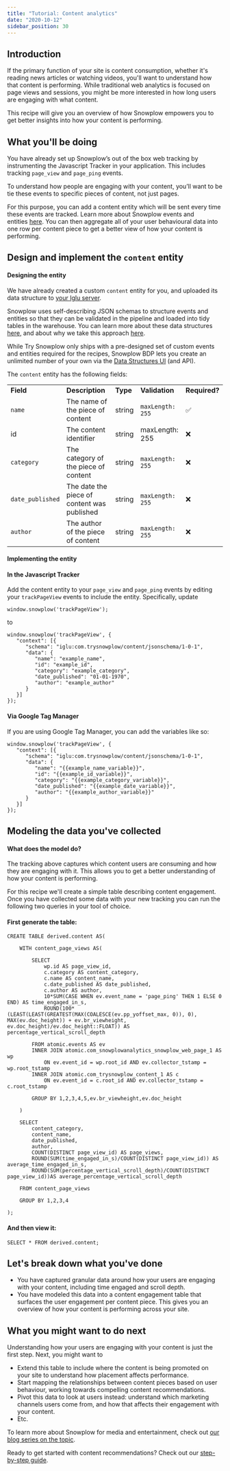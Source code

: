 ```yaml
---
title: "Tutorial: Content analytics"
date: "2020-10-12"
sidebar_position: 30
---
```


## Introduction

If the primary function of your site is content consumption, whether it's reading news articles or watching videos, you'll want to understand how that content is performing. While traditional web analytics is focused on page views and sessions, you might be more interested in how long users are engaging with what content.

This recipe will give you an overview of how Snowplow empowers you to get better insights into how your content is performing.

## What you'll be doing

You have already set up Snowplow’s out of the box web tracking by instrumenting the Javascript Tracker in your application. This includes tracking `page_view` and `page_ping` events.

To understand how people are engaging with your content, you’ll want to be tie these events to specific pieces of content, not just pages.

For this purpose, you can add a content entity which will be sent every time these events are tracked. Learn more about Snowplow events and entities [here](/docs/understanding-tracking-design/understanding-events-entities/index.md). You can then aggregate all of your user behavioural data into one row per content piece to get a better view of how your content is performing.

## Design and implement the `content` entity

#### Designing the entity

We have already created a custom `content` entity for you, and uploaded its data structure to [your Iglu server](/docs/pipeline-components-and-applications/iglu/iglu-resolver/index.md).

Snowplow uses self-describing JSON schemas to structure events and entities so that they can be validated in the pipeline and loaded into tidy tables in the warehouse. You can learn more about these data structures [here](/docs/understanding-tracking-design/understanding-schemas-and-validation/index.md), and about why we take this approach [here](https://snowplowanalytics.com/blog/2020/01/24/re-thinking-the-structure-of-event-data/).

While Try Snowplow only ships with a pre-designed set of custom events and entities required for the recipes, Snowplow BDP lets you create an unlimited number of your own via the [Data Structures UI](/docs/understanding-tracking-design/managing-data-structures/index.md) (and API).

The `content` entity has the following fields:

<table><tbody><tr><td><strong>Field</strong></td><td><strong>Description</strong></td><td><strong>Type</strong></td><td><strong>Validation</strong></td><td><strong>Required?</strong></td></tr><tr><td><code>name</code></td><td>The name of the piece of content</td><td>string</td><td><code>maxLength: 255</code></td><td>✅&nbsp;</td></tr><tr><td>id</td><td>The content identifier</td><td>string</td><td>maxLength: 255</td><td>❌</td></tr><tr><td><code>category</code></td><td>The category of the piece of content</td><td>string</td><td><code>maxLength: 255</code></td><td>❌</td></tr><tr><td><code>date_published</code></td><td>The date the piece of content was published</td><td>string</td><td><code>maxLength: 255</code></td><td>❌</td></tr><tr><td><code>author</code></td><td>The author of the piece of content</td><td>string</td><td><code>maxLength: 255</code></td><td>❌</td></tr></tbody></table>

#### Implementing the entity

#### In the Javascript Tracker

Add the content entity to your `page_view` and `page_ping` events by editing your `trackPageView` events to include the entity. Specifically, update

```
window.snowplow('trackPageView');
```

to

```
window.snowplow('trackPageView', {
   "context": [{
      "schema": "iglu:com.trysnowplow/content/jsonschema/1-0-1",
      "data": {
         "name": "example_name",
         "id": "example_id",
         "category": "example_category",  
         "date_published": "01-01-1970",
         "author": "example_author"
      }
   }]
});
```

#### Via Google Tag Manager

If you are using Google Tag Manager, you can add the variables like so:

```
window.snowplow('trackPageView', {
   "context": [{
      "schema": "iglu:com.trysnowplow/content/jsonschema/1-0-1",
      "data": {
         "name": "{{example_name_variable}}",
         "id": "{{example_id_variable}}",
         "category": "{{example_category_variable}}",
         "date_published": "{{example_date_variable}}",
         "author": "{{example_author_variable}}"
      }
   }]
});
```

## Modeling the data you've collected

#### What does the model do?

The tracking above captures which content users are consuming and how they are engaging with it. This allows you to get a better understanding of how your content is performing.

For this recipe we'll create a simple table describing content engagement. Once you have collected some data with your new tracking you can run the following two queries in your tool of choice.

#### First generate the table:

```
CREATE TABLE derived.content AS(

    WITH content_page_views AS(

        SELECT
            wp.id AS page_view_id,
            c.category AS content_category, 
            c.name AS content_name, 
            c.date_published AS date_published,
            c.author AS author,
            10*SUM(CASE WHEN ev.event_name = 'page_ping' THEN 1 ELSE 0 END) AS time_engaged_in_s, 
            ROUND(100*(LEAST(LEAST(GREATEST(MAX(COALESCE(ev.pp_yoffset_max, 0)), 0), MAX(ev.doc_height)) + ev.br_viewheight, ev.doc_height)/ev.doc_height::FLOAT)) AS percentage_vertical_scroll_depth

        FROM atomic.events AS ev
        INNER JOIN atomic.com_snowplowanalytics_snowplow_web_page_1 AS wp
            ON ev.event_id = wp.root_id AND ev.collector_tstamp = wp.root_tstamp
        INNER JOIN atomic.com_trysnowplow_content_1 AS c
            ON ev.event_id = c.root_id AND ev.collector_tstamp = c.root_tstamp
        
        GROUP BY 1,2,3,4,5,ev.br_viewheight,ev.doc_height

    )

    SELECT
        content_category, 
        content_name, 
        date_published,
        author,
        COUNT(DISTINCT page_view_id) AS page_views,
        ROUND(SUM(time_engaged_in_s)/COUNT(DISTINCT page_view_id)) AS average_time_engaged_in_s, 
        ROUND(SUM(percentage_vertical_scroll_depth)/COUNT(DISTINCT page_view_id))AS average_percentage_vertical_scroll_depth

    FROM content_page_views

    GROUP BY 1,2,3,4

);
```

#### And then view it:

```
SELECT * FROM derived.content;
```

## Let's break down what you've done

- You have captured granular data around how your users are engaging with your content, including time engaged and scroll depth.
- You have modeled this data into a content engagement table that surfaces the user engagement per content piece. This gives you an overview of how your content is performing across your site.

## What you might want to do next

Understanding how your users are engaging with your content is just the first step. Next, you might want to

- Extend this table to include where the content is being promoted on your site to understand how placement affects performance.
- Start mapping the relationships between content pieces based on user behaviour, working towards compelling content recommendations.
- Pivot this data to look at users instead: understand which marketing channels users come from, and how that affects their engagement with your content.
- Etc.

To learn more about Snowplow for media and entertainment, check out [our blog series on the topic](https://snowplowanalytics.com/blog/2019/05/29/snowplow-for-media-part-1/).

Ready to get started with content recommendations? Check out our [step-by-step guide](https://snowplowanalytics.com/blog/2020/10/26/how-to-build-a-content-recommendation-engine-with-snowplow/).
